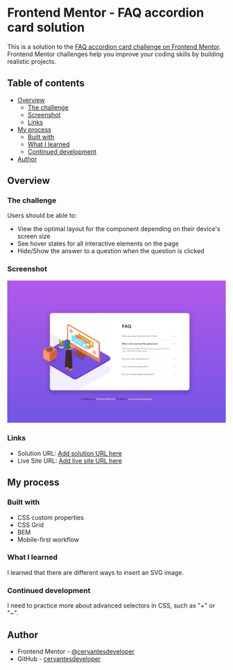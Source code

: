 # Frontend Mentor - FAQ accordion card solution

This is a solution to the [FAQ accordion card challenge on Frontend Mentor](https://www.frontendmentor.io/challenges/faq-accordion-card-XlyjD0Oam). Frontend Mentor challenges help you improve your coding skills by building realistic projects. 

## Table of contents

- [Overview](#overview)
  - [The challenge](#the-challenge)
  - [Screenshot](#screenshot)
  - [Links](#links)
- [My process](#my-process)
  - [Built with](#built-with)
  - [What I learned](#what-i-learned)
  - [Continued development](#continued-development)
- [Author](#author)

## Overview

### The challenge

Users should be able to:

- View the optimal layout for the component depending on their device's screen size
- See hover states for all interactive elements on the page
- Hide/Show the answer to a question when the question is clicked

### Screenshot

![](./screenshot.jpg)


### Links

- Solution URL: [Add solution URL here](https://github.com/cervantesdeveloper/fem_07_faq_accordion_card)
- Live Site URL: [Add live site URL here](https://fem-07-accordion-card.netlify.app/)

## My process

### Built with

- CSS custom properties
- CSS Grid
- BEM
- Mobile-first workflow

### What I learned

I learned that there are different ways to insert an SVG image.

### Continued development

I need to practice more about advanced selectors in CSS, such as "+" or "~".


## Author

- Frontend Mentor - [@cervantesdeveloper](https://www.frontendmentor.io/profile/cervantesdeveloper)
- GitHub - [cervantesdeveloper](https://github.com/cervantesdeveloper)

